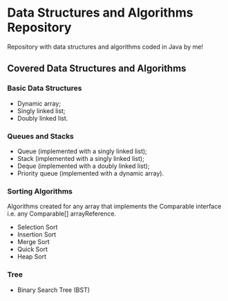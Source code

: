 # Data Structures and Algorithms Repository
Repository with data structures and algorithms coded in Java by me!

## Covered Data Structures and Algorithms

### Basic Data Structures

* Dynamic array;
* Singly linked list;
* Doubly linked list.

### Queues and Stacks

* Queue (implemented with a singly linked list);
* Stack (implemented with a singly linked list);
* Deque (implemented with a doubly linked list);
* Priority queue (implemented with a dynamic array).

### Sorting Algorithms

Algorithms created for any array that implements the Comparable interface i.e. any Comparable[] arrayReference. 

* Selection Sort
* Insertion Sort
* Merge Sort
* Quick Sort
* Heap Sort

### Tree

* Binary Search Tree (BST)
